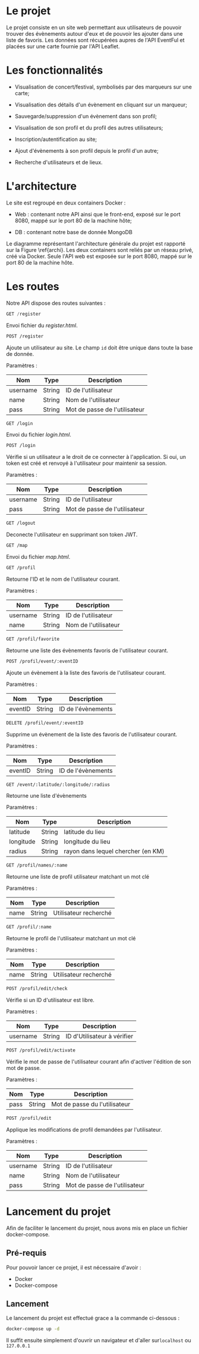 # Le projet

Le projet consiste en un  site web permettant aux utilisateurs de pouvoir trouver des évènements autour d'eux et de pouvoir les ajouter dans une liste de favoris. Les données sont récupérées aupres de l'API EventFul et placées sur une carte fournie par l'API Leaflet.

# Les fonctionnalités

* Visualisation de concert/festival, symbolisés par des marqueurs sur une carte;

* Visualisation des détails d'un évènement en cliquant sur un marqueur;

* Sauvegarde/suppression d'un évènement dans son profil;

* Visualisation de son profil et du profil des autres utilisateurs;

* Inscription/autentification au site;

* Ajout d'évènements à son profil depuis le profil d'un autre;

* Recherche d'utilisateurs et de lieux.

# L'architecture

Le site est regroupé en deux containers Docker : 

- Web : contenant notre API ainsi que le front-end, exposé sur le port 8080, mappé sur le port 80 de la machine hôte;

* DB : contenant notre base de donnée MongoDB

Le diagramme représentant l'architecture générale du projet est rapporté sur la Figure \ref{archi}. Les deux containers sont reliés par un réseau privé, créé via Docker. Seule l'API web est exposée sur le port 8080, mappé sur le port 80 de la machine hôte. 

# Les routes

Notre API dispose des routes suivantes :

```javascript
GET /register
```
Envoi fichier du *register.html*.

```bash
POST /register
```
Ajoute un utilisateur au site. Le champ `id` doit être unique dans toute la base de donnée.

Paramètres :

| Nom   | Type  | Description  |
|---|---|---|
| username | String  | ID de l'utilisateur  |
| name  | String  | Nom de l'utilisateur  |
| pass  | String  | Mot de passe de l'utilisateur  |

```bash
GET /login
```
Envoi du fichier *login.html*.

```bash
POST /login
```
Vérifie si un utilisateur a le droit de ce connecter à l'application. Si oui, un token est créé et renvoyé à l'utilisateur pour maintenir sa session.

Paramètres :

| Nom   | Type  | Description  |
|---|---|---|
| username | String  | ID de l'utilisateur  |
| pass  | String  | Mot de passe de l'utilisateur  |

```bash
GET /logout
```
Deconecte l'utilisateur en supprimant son token JWT.

```bash
GET /map
```
Envoi du fichier *map.html*.

```bash
GET /profil
```
Retourne l'ID et le nom de l'utilisateur courant.

Paramètres :

| Nom   | Type  | Description  |
|---|---|---|
| username | String  | ID de l'utilisateur  |
| name  | String  | Nom de l'utilisateur  |


```bash
GET /profil/favorite
```
Retourne une liste des évènements favoris de l'utilisateur courant.

```bash
POST /profil/event/:eventID
```
Ajoute un évènement à la liste des favoris de l'utilisateur courant.

Paramètres :

| Nom   | Type  | Description  |
|---|---|---|
| eventID  | String  | ID de l'évènements |

```bash
DELETE /profil/event/:eventID
```
Supprime un évènement de la liste des favoris de l'utilisateur courant.

Paramètres :

| Nom   | Type  | Description  |
|---|---|---|
| eventID  | String  | ID de l'évènements |

```bash
GET /event/:latitude/:longitude/:radius
```
Retourne une liste d'évènements

Paramètres :

| Nom   | Type  | Description  |
|---|---|---|
| latitude  | String  | latitude du lieu |
| longitude  | String  | longitude du lieu |
| radius  | String  | rayon dans lequel chercher (en KM) |

```bash
GET /profil/names/:name
```
Retourne une liste de profil utilisateur matchant un mot clé

Paramètres :

| Nom   | Type  | Description  |
|---|---|---|
| name  | String  | Utilisateur recherché |

```bash
GET /profil/:name
```
Retourne le profil de l'utilisateur matchant un mot clé

Paramètres :

| Nom   | Type  | Description  |
|---|---|---|
| name  | String  | Utilisateur recherché |

```bash
POST /profil/edit/check
```
Vérifie si un ID d'utilisateur est libre.

Paramètres :

| Nom   | Type  | Description  |
|---|---|---|
| username  | String  | ID d'Utilisateur à vérifier |

```bash
POST /profil/edit/activate
```
Vérifie le mot de passe de l'utilisateur courant afin d'activer l'édition de son mot de passe.

Paramètres :

| Nom   | Type  | Description  |
|---|---|---|
| pass  | String  | Mot de passe du l'utilisateur |

```bash
POST /profil/edit
```
Applique les modifications de profil demandées par l'utilisateur.

Paramètres :

| Nom   | Type  | Description  |
|---|---|---|
| username  | String  | ID de l'utilisateur |
| name  | String  | Nom de l'utilisateur |
| pass  | String  | Mot de passe de l'utilisateur |


# Lancement du projet

Afin de faciliter le lancement du projet, nous avons mis en place un fichier docker-compose.

## Pré-requis

Pour pouvoir lancer ce projet, il est nécessaire d'avoir :

* Docker
* Docker-compose

## Lancement

Le lancement du projet est effectué grace a la commande ci-dessous : 

```bash
docker-compose up -d
```

Il suffit ensuite simplement d'ouvrir un navigateur et d'aller sur`localhost` ou `127.0.0.1`
